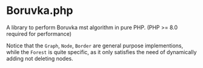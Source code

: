 # Boruvka.php

A library to perform Boruvka mst algorithm in pure PHP. (PHP >= 8.0 required for performance)

Notice that the `Graph`, `Node`, `Border` are general purpose implementions, while the `Forest` is quite specific, as it only satisfies the need of dynamically adding not deleting nodes.
